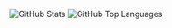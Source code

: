 
![GitHub Stats](https://github-readme-stats.vercel.app/api?username=funzin&count_private=true&show_icons=true&theme=algolia)
![GitHub Top Languages](https://github-readme-stats.vercel.app/api/top-langs/?username=funzin&layout=compact&theme=algolia)
